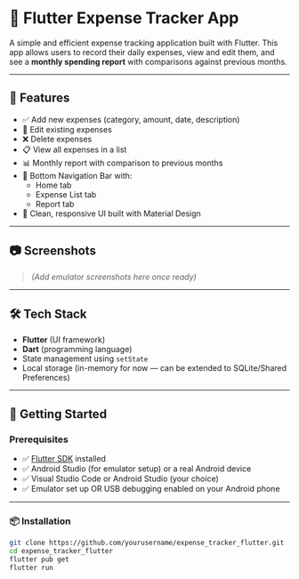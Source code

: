 # 💸 Flutter Expense Tracker App

A simple and efficient expense tracking application built with Flutter. This app allows users to record their daily expenses, view and edit them, and see a **monthly spending report** with comparisons against previous months.

---

## 📱 Features

- ✅ Add new expenses (category, amount, date, description)
- 📝 Edit existing expenses
- ❌ Delete expenses
- 📋 View all expenses in a list
- 📊 Monthly report with comparison to previous months
- 🧭 Bottom Navigation Bar with:
  - Home tab
  - Expense List tab
  - Report tab
- 🎨 Clean, responsive UI built with Material Design

---

## 📷 Screenshots

> *(Add emulator screenshots here once ready)*

---

## 🛠️ Tech Stack

- **Flutter** (UI framework)
- **Dart** (programming language)
- State management using `setState`
- Local storage (in-memory for now — can be extended to SQLite/Shared Preferences)

---

## 🚀 Getting Started

### Prerequisites

- ✅ [Flutter SDK](https://flutter.dev/docs/get-started/install) installed
- ✅ Android Studio (for emulator setup) or a real Android device
- ✅ Visual Studio Code or Android Studio (your choice)
- ✅ Emulator set up OR USB debugging enabled on your Android phone

---

### 📦 Installation

```bash
git clone https://github.com/yourusername/expense_tracker_flutter.git
cd expense_tracker_flutter
flutter pub get
flutter run
